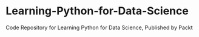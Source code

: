 # Learning-Python-for-Data-Science
Code Repository for Learning Python for Data Science, Published by Packt
